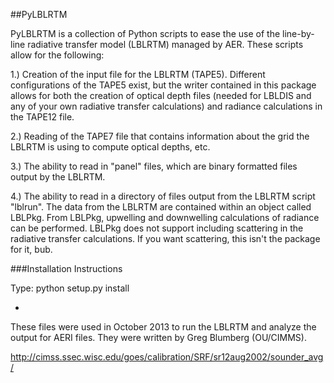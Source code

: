 ##PyLBLRTM

PyLBLRTM is a collection of Python scripts to ease the use of the line-by-line radiative transfer model (LBLRTM) managed by AER.  These scripts allow for the following:

1.) Creation of the input file for the LBLRTM (TAPE5).  Different configurations of the TAPE5 exist, but the writer contained in this package allows for both the creation of optical depth files (needed for LBLDIS and any of your own radiative transfer calculations) and radiance calculations in the TAPE12 file.

2.) Reading of the TAPE7 file that contains information about the grid the LBLRTM is using to compute optical depths, etc.

3.) The ability to read in "panel" files, which are binary formatted files output by the LBLRTM.

4.) The ability to read in a directory of files output from the LBLRTM script "lblrun".  The data from the LBLRTM are contained within an object called LBLPkg.  From LBLPkg, upwelling and downwelling calculations of radiance can be performed.  LBLPkg does not support including scattering in the radiative transfer calculations.  If you want scattering, this isn't the package for it, bub.

###Installation Instructions

Type: python setup.py install

-

These files were used in October 2013 to run the LBLRTM and analyze the output for AERI files.
They were written by Greg Blumberg (OU/CIMMS).

http://cimss.ssec.wisc.edu/goes/calibration/SRF/sr12aug2002/sounder_avg/

